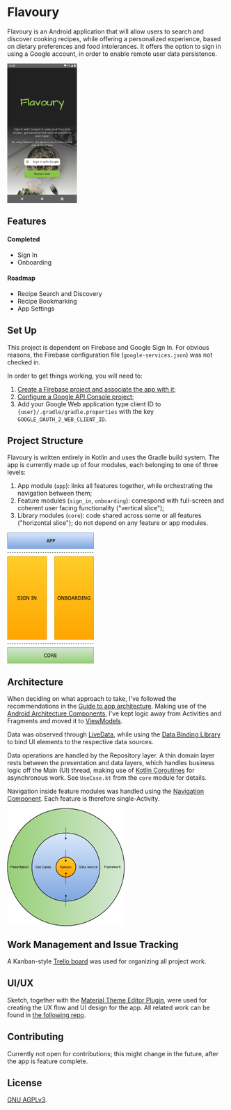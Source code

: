 # Flavoury
Flavoury is an Android application that will allow users to search and discover cooking recipes, while offering a personalized experience, based on dietary preferences and food intolerances. It offers the option to sign in using a Google account, in order to enable remote user data persistence.

<div>
  <img align="center" src="sign_in.png" alt="Sign In screenshot" height="320" width="160">
</div>

## Features
#### Completed
* Sign In
* Onboarding

#### Roadmap
* Recipe Search and Discovery
* Recipe Bookmarking
* App Settings

## Set Up
This project is dependent on Firebase and Google Sign In. For obvious reasons, the Firebase configuration file (`google-services.json`) was not checked in.

In order to get things working, you will need to:
1. [Create a Firebase project and associate the app with it](https://firebase.google.com/docs/android/setup);
2. [Configure a Google API Console project](https://developers.google.com/identity/sign-in/android/start-integrating#configure_a_project);
3. Add your Google Web application type client ID to `{user}/.gradle/gradle.properties` with the key `GOOGLE_OAUTH_2_WEB_CLIENT_ID`.

## Project Structure
Flavoury is written entirely in Kotlin and uses the Gradle build system. The app is currently made up of four modules, each belonging to one of three levels:
1. App module (`app`): links all features together, while orchestrating the navigation between them;
2. Feature modules (`sign_in`, `onboarding`): correspond with full-screen and coherent user facing functionality ("vertical slice");
3. Library modules (`core`): code shared across some or all features ("horizontal slice"); do not depend on any feature or app modules.

<div>
  <img align="center" src="project_structure.png" alt="Project structure image" height="300" width="200">
</div>

## Architecture
When deciding on what approach to take, I've followed the recommendations in the [Guide to app architecture](https://developer.android.com/jetpack/docs/guide). Making use of the [Android Architecture Components](https://developer.android.com/topic/libraries/architecture), I've kept logic away from Activities and Fragments and moved it to [ViewModels](https://developer.android.com/topic/libraries/architecture/viewmodel).

Data was observed through [LiveData](https://developer.android.com/topic/libraries/architecture/livedata), while using the [Data Binding Library](https://developer.android.com/topic/libraries/data-binding) to bind UI elements to the respective data sources.

Data operations are handled by the Repository layer. A thin domain layer rests between the presentation and data layers, which handles business logic off the Main (UI) thread, making use of [Kotlin Coroutines](https://kotlinlang.org/docs/reference/coroutines-overview.html) for asynchronous work. See `UseCase.kt` from the `core` module for details.

Navigation inside feature modules was handled using the [Navigation Component](https://developer.android.com/guide/navigation). Each feature is therefore single-Activity.

<div>
  <img align="center" src="clean_architecture.png" alt="Clean Architecture image" height="270" width="270">
</div>

## Work Management and Issue Tracking
A Kanban-style [Trello board](https://trello.com/b/PTm6Xphe/flavoury-app) was used for organizing all project work.

## UI/UX
Sketch, together with the [Material Theme Editor Plugin](https://material.io/resources/theme-editor/), were used for creating the UX flow and UI design for the app. All related work can be found in [the following repo](https://github.com/mirceabucerzan/flavoury-design).

## Contributing
Currently not open for contributions; this might change in the future, after the app is feature complete.

## License
[GNU AGPLv3](LICENSE.txt).
